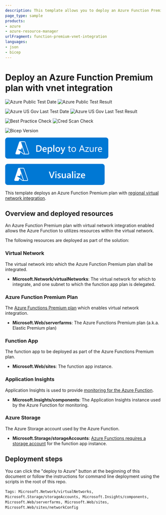 ```yaml
---
description: This template allows you to deploy an Azure Function Premium plan with regional virtual network integration enabled to a newly created virtual network.
page_type: sample
products:
- azure
- azure-resource-manager
urlFragment: function-premium-vnet-integration
languages:
- json
- bicep
---
```

# Deploy an Azure Function Premium plan with vnet integration

![Azure Public Test Date](https://azurequickstartsservice.blob.core.windows.net/badges/quickstarts/microsoft.web/function-premium-vnet-integration/PublicLastTestDate.svg)
![Azure Public Test Result](https://azurequickstartsservice.blob.core.windows.net/badges/quickstarts/microsoft.web/function-premium-vnet-integration/PublicDeployment.svg)

![Azure US Gov Last Test Date](https://azurequickstartsservice.blob.core.windows.net/badges/quickstarts/microsoft.web/function-premium-vnet-integration/FairfaxLastTestDate.svg)
![Azure US Gov Last Test Result](https://azurequickstartsservice.blob.core.windows.net/badges/quickstarts/microsoft.web/function-premium-vnet-integration/FairfaxDeployment.svg)

![Best Practice Check](https://azurequickstartsservice.blob.core.windows.net/badges/quickstarts/microsoft.web/function-premium-vnet-integration/BestPracticeResult.svg)
![Cred Scan Check](https://azurequickstartsservice.blob.core.windows.net/badges/quickstarts/microsoft.web/function-premium-vnet-integration/CredScanResult.svg)

![Bicep Version](https://azurequickstartsservice.blob.core.windows.net/badges/quickstarts/microsoft.web/function-premium-vnet-integration/BicepVersion.svg)

[![Deploy To Azure](https://raw.githubusercontent.com/Azure/azure-quickstart-templates/master/1-CONTRIBUTION-GUIDE/images/deploytoazure.svg?sanitize=true)](https://portal.azure.com/#create/Microsoft.Template/uri/https%3A%2F%2Fraw.githubusercontent.com%2FAzure%2Fazure-quickstart-templates%2Fmaster%2Fquickstarts%2Fmicrosoft.web%2Ffunction-premium-vnet-integration%2Fazuredeploy.json)

[![Visualize](https://raw.githubusercontent.com/Azure/azure-quickstart-templates/master/1-CONTRIBUTION-GUIDE/images/visualizebutton.svg?sanitize=true)](http://armviz.io/#/?load=https%3A%2F%2Fraw.githubusercontent.com%2FAzure%2Fazure-quickstart-templates%2Fmaster%2Fquickstarts%2Fmicrosoft.web%2Ffunction-premium-vnet-integration%2Fazuredeploy.json)

This template deploys an Azure Function Premium plan with [regional virtual network integration](https://docs.microsoft.com/azure/azure-functions/functions-networking-options#regional-virtual-network-integration).

## Overview and deployed resources

An Azure Function Premium plan with virtual network integration enabled allows the Azure Function to utilizes resources within the virtual network.

The following resources are deployed as part of the solution:

### Virtual Network

The virtual network into which the Azure Function Premium plan shall be integrated.

+ **Microsoft.Network/virtualNetworks**: The virtual network for which to integrate, and one subnet to which the function app plan is delegated.

### Azure Function Premium Plan

The [Azure Functions Premium plan](https://docs.microsoft.com/azure/azure-functions/functions-premium-plan) which enables virtual network integration.

+ **Microsoft.Web/serverfarms**: The Azure Functions Premium plan (a.k.a. Elastic Premium plan)

### Function App

The function app to be deployed as part of the Azure Functions Premium plan.

+ **Microsoft.Web/sites**: The function app instance.

### Application Insights

Application Insights is used to provide [monitoring for the Azure Function](https://docs.microsoft.com/azure/azure-functions/functions-monitoring).

+ **Microsoft.Insights/components**: The Application Insights instance used by the Azure Function for monitoring.

### Azure Storage

The Azure Storage account used by the Azure Function.

+ **Microsoft.Storage/storageAccounts**: [Azure Functions requires a storage account](https://docs.microsoft.com/azure/azure-functions/storage-considerations) for the function app instance.

## Deployment steps

You can click the "deploy to Azure" button at the beginning of this document or follow the instructions for command line deployment using the scripts in the root of this repo.

`Tags: Microsoft.Network/virtualNetworks, Microsoft.Storage/storageAccounts, Microsoft.Insights/components, Microsoft.Web/serverfarms, Microsoft.Web/sites, Microsoft.Web/sites/networkConfig`
